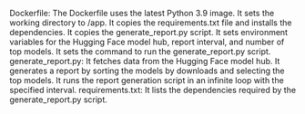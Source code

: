 Dockerfile:
The Dockerfile uses the latest Python 3.9 image.
It sets the working directory to /app.
It copies the requirements.txt file and installs the dependencies.
It copies the generate_report.py script.
It sets environment variables for the Hugging Face model hub, report interval, and number of top models.
It sets the command to run the generate_report.py script.
generate_report.py:
It fetches data from the Hugging Face model hub.
It generates a report by sorting the models by downloads and selecting the top models.
It runs the report generation script in an infinite loop with the specified interval.
requirements.txt:
It lists the dependencies required by the generate_report.py script.
